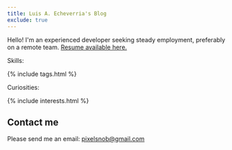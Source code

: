 ```yaml
---
title: Luis A. Echeverria's Blog
exclude: true
---
```


Hello! I'm an experienced developer seeking steady employment, preferably on a remote team. <a href="articles/luis-a-echeverria-resume">Resume available here.</a>

Skills:

{% include tags.html %}

Curiosities:

{% include interests.html %}

## Contact me

Please send me an email: pixelsnob@gmail.com





